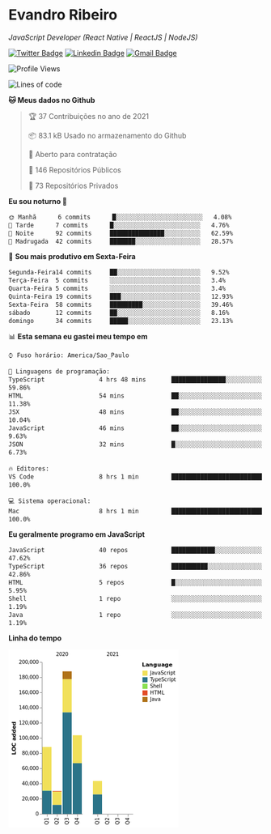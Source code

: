 # Evandro **Ribeiro**

*JavaScript Developer (React Native | ReactJS | NodeJS)*

[![Twitter Badge](https://img.shields.io/badge/-@ribeiroevandro-201B2D?style=flat-square&labelColor=201B2D&logo=twitter&logoColor=white&link=https://twitter.com/ribeiroevandro)](https://twitter.com/ribeiroevandro) 
[![Linkedin Badge](https://img.shields.io/badge/-Evandro%20Ribeiro-201B2D?style=flat-square&logo=Linkedin&logoColor=white&link=https://www.linkedin.com/in/ribeiroevandro)](https://www.linkedin.com/in/ribeiroevandro) 
[![Gmail Badge](https://img.shields.io/badge/-oi@ribeiroevandro.com.br-201B2D?style=flat-square&logo=Gmail&logoColor=white&link=mailto:oi@ribeiroevandro.com.br)](mailto:oi@ribeiroevandro.com.br)


<!--START_SECTION:waka-->
![Profile Views](http://img.shields.io/badge/Visualizac%C3%B5es%20do%20perfil-8-blue)

![Lines of code](https://img.shields.io/badge/Desde%20o%20Hello%20World%20eu%20escrevi-452904%20linhas%20de%20c%C3%B3digo-blue)

**🐱 Meus dados no Github** 

> 🏆 37 Contribuições no ano de 2021
 > 
> 📦 83.1 kB Usado no armazenamento do Github 
 > 
> 💼 Aberto para contratação
 > 
> 📜 146 Repositórios Públicos 
 > 
> 🔑 73 Repositórios Privados  
 > 
**Eu sou noturno 🦉** 

```text
🌞 Manhã      6 commits      █░░░░░░░░░░░░░░░░░░░░░░░░   4.08% 
🌆 Tarde      7 commits      █░░░░░░░░░░░░░░░░░░░░░░░░   4.76% 
🌃 Noite      92 commits     ███████████████░░░░░░░░░░   62.59% 
🌙 Madrugada  42 commits     ███████░░░░░░░░░░░░░░░░░░   28.57%

```
📅 **Sou mais produtivo em Sexta-Feira** 

```text
Segunda-Feira14 commits     ██░░░░░░░░░░░░░░░░░░░░░░░   9.52% 
Terça-Feira  5 commits      ░░░░░░░░░░░░░░░░░░░░░░░░░   3.4% 
Quarta-Feira 5 commits      ░░░░░░░░░░░░░░░░░░░░░░░░░   3.4% 
Quinta-Feira 19 commits     ███░░░░░░░░░░░░░░░░░░░░░░   12.93% 
Sexta-Feira  58 commits     █████████░░░░░░░░░░░░░░░░   39.46% 
sábado       12 commits     ██░░░░░░░░░░░░░░░░░░░░░░░   8.16% 
domingo      34 commits     █████░░░░░░░░░░░░░░░░░░░░   23.13%

```


📊 **Esta semana eu gastei meu tempo em** 

```text
⌚︎ Fuso horário: America/Sao_Paulo

💬 Linguagens de programação: 
TypeScript               4 hrs 48 mins       ███████████████░░░░░░░░░░   59.86% 
HTML                     54 mins             ██░░░░░░░░░░░░░░░░░░░░░░░   11.38% 
JSX                      48 mins             ██░░░░░░░░░░░░░░░░░░░░░░░   10.04% 
JavaScript               46 mins             ██░░░░░░░░░░░░░░░░░░░░░░░   9.63% 
JSON                     32 mins             █░░░░░░░░░░░░░░░░░░░░░░░░   6.73%

🔥 Editores: 
VS Code                  8 hrs 1 min         █████████████████████████   100.0%

💻 Sistema operacional: 
Mac                      8 hrs 1 min         █████████████████████████   100.0%

```

**Eu geralmente programo em JavaScript** 

```text
JavaScript               40 repos            ████████████░░░░░░░░░░░░░   47.62% 
TypeScript               36 repos            ██████████░░░░░░░░░░░░░░░   42.86% 
HTML                     5 repos             █░░░░░░░░░░░░░░░░░░░░░░░░   5.95% 
Shell                    1 repo              ░░░░░░░░░░░░░░░░░░░░░░░░░   1.19% 
Java                     1 repo              ░░░░░░░░░░░░░░░░░░░░░░░░░   1.19%

```


**Linha do tempo**

![Chart not found](https://raw.githubusercontent.com/ribeiroevandro/ribeiroevandro/master/charts/bar_graph.png) 


<!--END_SECTION:waka-->
